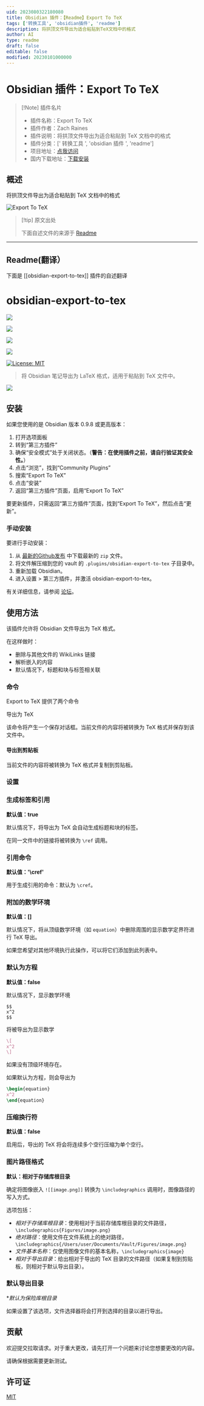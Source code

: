 ```yaml
---
uid: 2023080322180080
title: Obsidian 插件：【Readme】Export To TeX
tags: ['转换工具', 'obsidian插件', 'readme']
description: 将拱顶文件导出为适合粘贴到TeX文档中的格式
author: AI
type: readme
draft: false
editable: false
modified: 20230101000000
---
```


# Obsidian 插件：Export To TeX

> [!Note] 插件名片
> - 插件名称：Export To TeX
> - 插件作者：Zach Raines
> - 插件说明：将拱顶文件导出为适合粘贴到 TeX 文档中的格式
> - 插件分类：[' 转换工具 ', 'obsidian 插件 ', 'readme']
> - 项目地址：[点我访问](https://github.com/raineszm/obsidian-export-to-tex)
> - 国内下载地址：[下载安装](https://pkmer.cn/products/plugin/pluginMarket/?obsidian-export-to-tex)

## 概述

将拱顶文件导出为适合粘贴到 TeX 文档中的格式

![Export To TeX](https://cdn.pkmer.cn/covers/obsidian-export-to-tex_new.gif!pkmer)

> [!tip] 原文出处
>
>下面自述文件的来源于 [Readme](https://ghproxy.net/https://raw.githubusercontent.com/raineszm/obsidian-export-to-tex/master/README.md)
>

---

## Readme(翻译）

下面是 [[obsidian-export-to-tex]] 插件的自述翻译

# obsidian-export-to-tex

[![](https://img.shields.io/github/v/release/raineszm/obsidian-export-to-tex?style=for-the-badge)](https://github.com/raineszm/obsidian-export-to-tex/releases/latest)

![](https://img.shields.io/github/commits-since/raineszm/obsidian-export-to-tex/latest?style=for-the-badge)

![](https://img.shields.io/github/manifest-json/minAppVersion/raineszm/obsidian-export-to-tex?color=red&label=Min%20Obsidian%20Version&style=for-the-badge)

![](https://img.shields.io/github/downloads/raineszm/obsidian-export-to-tex/total?style=for-the-badge)

[![License: MIT](https://img.shields.io/badge/License-MIT-yellow.svg?style=for-the-badge)](#license)

> 将 Obsidian 笔记导出为 LaTeX 格式，适用于粘贴到 TeX 文件中。
>

![](https://raw.githubusercontent.com/raineszm/obsidian-export-to-tex/master/images/export-to-clipboard.gif)

## 安装

如果您使用的是 Obsidian 版本 0.9.8 或更高版本：

1. 打开选项面板
2. 转到“第三方插件”
3. 确保“安全模式”处于关闭状态。（**警告：在使用插件之前，请自行验证其安全性。**）
4. 点击“浏览”，找到“Community Plugins”
5. 搜索“Export To TeX”
6. 点击“安装”
7. 返回“第三方插件”页面，启用“Export To TeX”

要更新插件，只需返回“第三方插件”页面，找到“Export To TeX”，然后点击“更新”。

### 手动安装

要进行手动安装：

 1. 从 [最新的Github发布](https://github.com/raineszm/obsidian-export-to-tex/releases/latest) 中下载最新的 `zip` 文件。
 2. 将文件解压缩到您的 vault 的 `.plugins/obsidian-export-to-tex` 子目录中。
 3. 重新加载 Obsidian。
 4. 进入设置 > 第三方插件，并激活 obsidian-export-to-tex。

有关详细信息，请参阅 [论坛](https://forum.obsidian.md/t/plugins-mini-faq/7737)。

## 使用方法

该插件允许将 Obsidian 文件导出为 TeX 格式。

在这样做时：

- 删除与其他文件的 WikiLinks 链接
- 解析嵌入的内容
- 默认情况下，标题和块与标签相关联

### 命令

Export to TeX 提供了两个命令

导出为 TeX

该命令将产生一个保存对话框。当前文件的内容将被转换为 TeX 格式并保存到该文件中。

#### 导出到剪贴板

当前文件的内容将被转换为 TeX 格式并复制到剪贴板。

### 设置

### 生成标签和引用

**默认值：true**

默认情况下，将导出为 TeX 会自动生成标题和块的标签。

在同一文件中的链接将被转换为 `\ref` 调用。

### 引用命令

**默认值：'\cref'**

用于生成引用的命令：默认为 `\cref`。

### 附加的数学环境

**默认值：[]**

默认情况下，将从顶级数学环境（如 `equation`）中删除周围的显示数学定界符进行 TeX 导出。

如果您希望对其他环境执行此操作，可以将它们添加到此列表中。

### 默认为方程

**默认值：false**

默认情况下，显示数学环境

```
$$
x^2
$$
```

将被导出为显示数学

```latex
\[
x^2
\]
```

如果没有顶级环境存在。

如果默认为方程，则会导出为

```latex
\begin{equation}
x^2
\end{equation}
```

### 压缩换行符

**默认值：false**

启用后，导出的 TeX 将会将连续多个空行压缩为单个空行。

### 图片路径格式

**默认：相对于存储库根目录**

确定将图像嵌入 `![[image.png]]` 转换为 `\includegraphics` 调用时，图像路径的写入方式。

选项包括：

- *相对于存储库根目录*：使用相对于当前存储库根目录的文件路径，`\includegraphics{Figures/image.png}`
- *绝对路径*：使用文件在文件系统上的绝对路径，`\includegraphics{/Users/user/Documents/Vault/Figures/image.png}`
- *文件基本名称*：仅使用图像文件的基本名称，`\includegraphics{image}`
- *相对于导出目录*：给出相对于导出的 TeX 目录的文件路径（如果复制到剪贴板，则相对于默认导出目录）。

### 默认导出目录

**默认为保险库根目录*

如果设置了该选项，文件选择器将会打开到选择的目录以进行导出。

## 贡献

欢迎提交拉取请求。对于重大更改，请先打开一个问题来讨论您想要更改的内容。

请确保根据需要更新测试。

## 许可证

[MIT](https://choosealicense.com/licenses/mit/)
